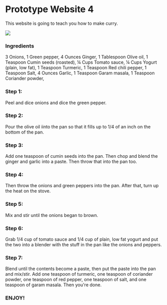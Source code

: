 <!DOCTYPE html>
<head>
    <h1>Prototype Website 4
    </h1>
</head>
<body>
    <p>This website is going to teach you how to make curry.
    </p>
<img src="http://ohsnapletseat.com/wp-content/uploads/2013/05/Nl8NUINl.jpg"/>
    <h3>Ingredients
    </h3>
    <p>
3	Onions, 1 Green pepper, 4	Ounces Ginger, 1 Tablespoon Olive oil, 1 Teaspoon Cumin seeds (roasted), ¼	Cups Tomato sauce, ¼ Cups Yogurt (plain, low fat), 1 Teaspoon Turmeric, 1 Teaspoon Red chili pepper, 1 Teaspoon Salt, 4	Ounces Garlic, 1 Teaspoon Garam masala, 1	Teaspoon Coriander powder, 
    </p>
    <h3>Step 1:
    </h3>
    <p>Peel and dice onions and dice the green pepper.
    </p>
    <h3>Step 2:
    </h3>
    <p>Pour the olive oil iinto the pan so that it fills up to 1/4 of an inch on the bottom of the pan.
    </p>
    <h3>Step 3:
    </h3>
    <p>Add one teaspoon of cumin seeds into the pan. Then chop and blend the ginger and garlic into a paste. Then throw that into the pan too.
    </p>
    <h3>Step 4:
    </h3>
    <p>Then throw the onions and green peppers into the pan. After that, turn up the heat on the stove.
    </p>
    <h3>Step 5:
    </h3>
    <p>Mix and stir until the onions began to brown.
    </p>
    <h3>Step 6:
    </h3>
    <p>Grab 1/4 cup of tomato sauce and 1/4 cup of plain, low fat yogurt and put the two into a blender with the stuff in the pan like the onions and peppers.
    </p>
    <h3> Step 7:
    </h3>
    <p>Blend until the contents become a paste, then put the paste into the pan and mix/stir. Add one teaspoon of turmeric, one teaspoon of coriander powder, one teaspoon of red pepper, one teaspoon of salt, and one teaspoon of garam masala. Then you're done. 
    </p>
    <h3>ENJOY!
    </h3>
